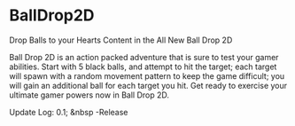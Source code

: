 # BallDrop2D
Drop Balls to your Hearts Content in the All New Ball Drop 2D

Ball Drop 2D is an action packed adventure that is sure to test your gamer abilities. Start with 5 black balls, and attempt to hit the target; each target will spawn with a random movement pattern to keep the game difficult; you will gain an additional ball for each target you hit. Get ready to exercise your ultimate gamer powers now in Ball Drop 2D.

Update Log:
0.1;
&nbsp -Release
